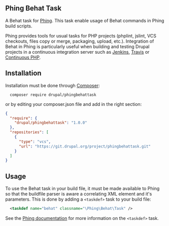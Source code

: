 ## Phing Behat Task

A Behat task for [Phing](http://www.phing.info/). This task enable usage of Behat commands in Phing build scripts.

Phing provides tools for usual tasks for PHP projects (phplint, jslint, VCS checkouts, files copy or merge, packaging, upload, etc.). Integration of Behat in Phing is particularly useful when building and testing Drupal projects in a continuous integration server such as [Jenkins](http://jenkins-ci.org/), [Travis](https://travis-ci.org/) or [Continuous PHP](https://continuousphp.com/).
 
## Installation

Installation must be done through [Composer](https://getcomposer.org/):

```
  composer require drupal/phingbehattask
```

or by editing your composer.json file and add in the right section:

```json
{
  "require": {
    "drupal/phingbehattask": "1.0.0"
  },
  "repositories": [
    {
      "type": "vcs",
      "url": "https://git.drupal.org/project/phingbehattask.git"
    }
  ]
}
```


## Usage

To use the Behat task in your build file,  it must be made available to Phing so that the buildfile parser is aware a correlating XML element and it's parameters. This is done by adding a `<taskdef>` task to your build file:

```xml
  <taskdef name="behat" classname="\Phing\Behat\Task" />
```

See the [Phing documentation](http://www.phing.info/docs/guide/stable/chapters/appendixes/AppendixB-CoreTasks.html#TaskdefTask) for more information on the `<taskdef>` task.
